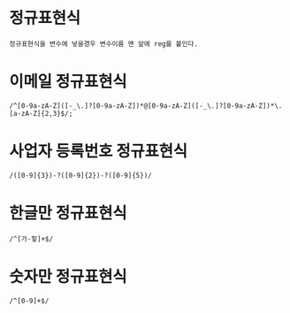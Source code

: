 # 정규표현식

```
정규표현식을 변수에 넣을경우 변수이름 맨 앞에 reg를 붙인다.
```

# 이메일 정규표현식

```
/^[0-9a-zA-Z]([-_\.]?[0-9a-zA-Z])*@[0-9a-zA-Z]([-_\.]?[0-9a-zA-Z])*\.[a-zA-Z]{2,3}$/;
```

# 사업자 등록번호 정규표현식

```
/([0-9]{3})-?([0-9]{2})-?([0-9]{5})/
```

# 한글만 정규표현식

```
/^[가-힣]+$/
```

# 숫자만 정규표현식

```
/^[0-9]+$/
```
